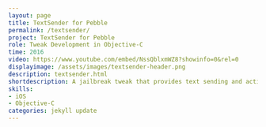```yaml
---
layout: page
title: TextSender for Pebble
permalink: /textsender/
project: TextSender for Pebble
role: Tweak Development in Objective-C
time: 2016
video: https://www.youtube.com/embed/NssQblxmWZ8?showinfo=0&rel=0
displayimage: /assets/images/textsender-header.png
description: textsender.html
shortdescription: A jailbreak tweak that provides text sending and actionable notification functionality for Pebble users.
skills:
- iOS
- Objective-C
categories: jekyll update
---
```

